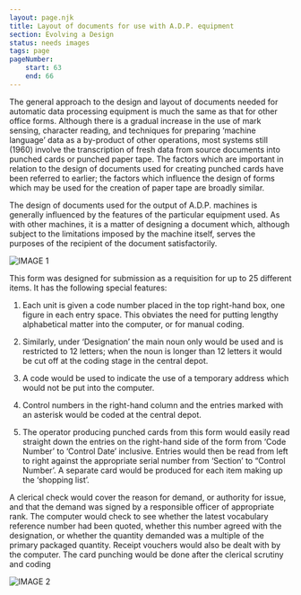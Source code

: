 ```yaml
---
layout: page.njk
title: Layout of documents for use with A.D.P. equipment
section: Evolving a Design
status: needs images
tags: page
pageNumber:
    start: 63
    end: 66
---
```


The general approach to the design and layout of documents needed for automatic data processing equipment is much the same as that for other office forms. Although there is a gradual increase in the use of mark sensing, character reading, and techniques for preparing ‘machine language’ data as a by-product of other operations, most systems still (1960) involve the transcription of fresh data from source documents into punched cards or punched paper tape. The factors which are important in relation to the design of documents used for creating punched cards have been referred to earlier; the factors which influence the design of forms which may be used for the creation of paper tape are broadly similar.

The design of documents used for the output of A.D.P. machines is generally influenced by the features of the particular equipment used. As with other machines, it is a matter of designing a document which, although subject to the limitations imposed by the machine itself, serves the purposes of the recipient of the document satisfactorily.

![IMAGE 1](https://www.fillmurray.com/g/500/501)

This form was designed for submission as a requisition for up to 25 different items. It has
the following special features:

1. Each unit is given a code number placed in the top right-hand box, one figure in each entry space. This obviates the need for putting lengthy alphabetical matter into the computer, or for manual coding.

2. Similarly, under ‘Designation’ the main noun only would be used and is restricted to 12 letters; when the noun is longer than 12 letters it would be cut off at the coding stage in the central depot.

3. A code would be used to indicate the use of a temporary address which would not be put into the computer.

4. Control numbers in the right-hand column and the entries marked with an asterisk would be coded at the central depot.

5. The operator producing punched cards from this form would easily read straight down the entries on the right-hand side of the form from ‘Code Number’ to ‘Control Date’ inclusive. Entries would then be read from left to right against the appropriate serial number from ‘Section’ to “Control Number’. A separate card would be produced for each item making up the ‘shopping list’.

A clerical check would cover the reason for demand, or authority for issue, and that the demand was signed by a responsible officer of appropriate rank. The computer would check to see whether the latest vocabulary reference number had been quoted, whether this number agreed with the designation, or whether the quantity demanded was a multiple of the primary packaged quantity. Receipt vouchers would also be dealt with by the computer. The card punching would be done after the clerical scrutiny and coding

![IMAGE 2](https://www.fillmurray.com/g/500/502)
